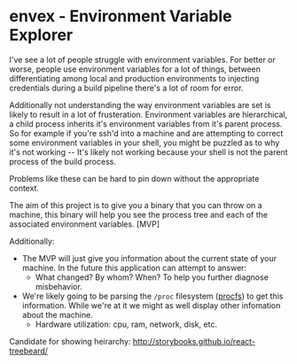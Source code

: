 # envex - Environment Variable Explorer

I've see a lot of people struggle with environment variables. For better or worse, people use environment variables for a lot of things, between differentiating among local and production environments to injecting credentials during a build pipeline there's a lot of room for error. 

Additionally not understanding the way environment variables are set is likely to result in a lot of frusteration. Environment variables are hierarchical, a child process inherits it's environment variables from it's parent process. So for example if you're ssh'd into a machine and are attempting to correct some environment variables in your shell, you might be puzzled as to why it's not working -- It's likely not working because your shell is not the parent process of the build process. 

Problems like these can be hard to pin down without the appropriate context.

The aim of this project is to give you a binary that you can throw on a machine, this binary will help you see the process tree and each of the associated environment variables. [MVP]

Additionally:
+ The MVP will just give you information about the current state of your machine. In the future this application can attempt to answer:
	+ What changed? By whom? When? To help you further diagnose misbehavior.
+ We're likely going to be parsing the `/proc` filesystem ([procfs](https://en.wikipedia.org/wiki/Procfs)) to get this information. While we're at it we might as well display other infomation about the machine.
	+ Hardware utilization: cpu, ram, network, disk, etc.

Candidate for showing heirarchy: http://storybooks.github.io/react-treebeard/
